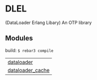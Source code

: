 # DLEL #

(DataLoader Erlang Libary) 
An OTP library


## Modules ##


<table width="100%" border="0" summary="list of modules">
<tr><td><a href="https://github.com/CallumRoberts/dataloader/blob/master/doc/dataloader.md" class="module">dataloader</a></td></tr>
<tr><td><a href="https://github.com/CallumRoberts/dataloader/blob/master/doc/cache.md" class="module">dataloader_cache</a></td></tr>


build:
`$ rebar3 compile`
